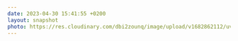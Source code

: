 ```yaml
---
date: 2023-04-30 15:41:55 +0200
layout: snapshot
photo: https://res.cloudinary.com/dbi2zounq/image/upload/v1682862112/uvsrvbhxmclejgpprges.jpg
---
```


